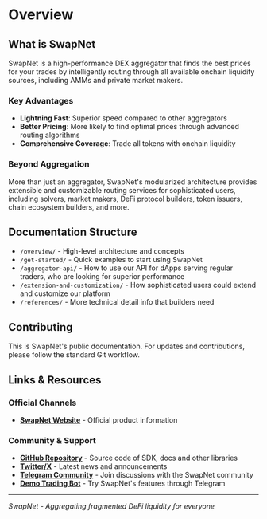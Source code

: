# Overview

## What is SwapNet

SwapNet is a high-performance DEX aggregator that finds the best prices for your trades by intelligently routing through all available onchain liquidity sources, including AMMs and private market makers.

### Key Advantages

- **Lightning Fast**: Superior speed compared to other aggregators
- **Better Pricing**: More likely to find optimal prices through advanced routing algorithms
- **Comprehensive Coverage**: Trade all tokens with onchain liquidity

### Beyond Aggregation

More than just an aggregator, SwapNet's modularized architecture provides extensible and customizable routing services for sophisticated users, including solvers, market makers, DeFi protocol builders, token issuers, chain ecosystem builders, and more.

## Documentation Structure

- `/overview/` - High-level architecture and concepts
- `/get-started/` - Quick examples to start using SwapNet
- `/aggregator-api/` - How to use our API for dApps serving regular traders, who are looking for superior performance
- `/extension-and-customization/` - How sophisticated users could extend and customize our platform
- `/references/` - More technical detail info that builders need

## Contributing

This is SwapNet's public documentation. For updates and contributions, please follow the standard Git workflow.

## Links & Resources

### Official Channels
- **[SwapNet Website](https://www.swap-net.xyz)** - Official product information

### Community & Support
- **[GitHub Repository](https://github.com/swapnet-xyz)** - Source code of SDK, docs and other libraries
- **[Twitter/X](https://x.com/0xswapnet)** - Latest news and announcements
- **[Telegram Community](https://t.me/swapnetxyz)** - Join discussions with the SwapNet community
- **[Demo Trading Bot](https://t.me/SwapNetDemoBot)** - Try SwapNet's features through Telegram
---

*SwapNet - Aggregating fragmented DeFi liquidity for everyone*